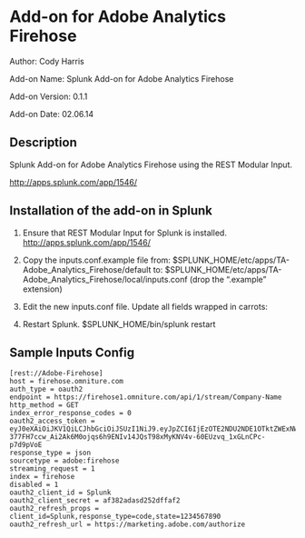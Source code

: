 Add-on for Adobe Analytics Firehose
======================================================================
Author:                  Cody Harris

Add-on Name:             Splunk Add-on for Adobe Analytics Firehose

Add-on Version:          0.1.1

Add-on Date:             02.06.14


Description
------------------------------
Splunk Add-on for Adobe Analytics Firehose using the REST Modular Input. 

http://apps.splunk.com/app/1546/


## Installation of the add-on in Splunk

1. Ensure that REST Modular Input for Splunk is installed.
	http://apps.splunk.com/app/1546/ 

2. Copy the inputs.conf.example file from: 
	$SPLUNK_HOME/etc/apps/TA-Adobe_Analytics_Firehose/default to: 
	$SPLUNK_HOME/etc/apps/TA-Adobe_Analytics_Firehose/local/inputs.conf 
	(drop the “.example” extension) 

3. Edit the new inputs.conf file. Update all fields wrapped in carrots: <example>
 
4. Restart Splunk. $SPLUNK_HOME/bin/splunk restart 


## Sample Inputs Config 

    [rest://Adobe-Firehose]
    host = firehose.omniture.com
    auth_type = oauth2
    endpoint = https://firehose1.omniture.com/api/1/stream/Company-Name
    http_method = GET
    index_error_response_codes = 0
    oauth2_access_token = eyJ0eXAiOiJKV1QiLCJhbGciOiJSUzI1NiJ9.eyJpZCI6IjEzOTE2NDU2NDE1OTktZWExNWQ3ODEtZWNjZC00MjQzLTk1N2MtYzg2Yzg2YTg1NzhhIiwiY2xpZW50X2lkIjoiU3BsdW5rIiwidXNlcl9pZCI6IjhEQzQ3RjA1NTJGMjYwRDYwQTQ5MEQ0REBBZG9iZUlEIiwiZXhwaXJlcyI6MTM5MTY0OTI2OSwidG9rZW5fdHlwZSI6ImJlYXJlciIsInNjb3BlIjoiUmVwb3J0IiwibG9naW5fY29tcGFuaWVzIjp7Im5pa2UiOm51bGx9fQ.lvnnFq-377FH7ccw_Ai2Ak6M0ojqs6h9ENIv14JQsT98xMyKNV4v-60EUzvq_1xGLnCPc-p7d9pVoE
    response_type = json
    sourcetype = adobe:firehose
    streaming_request = 1
    index = firehose
    disabled = 1
    oauth2_client_id = Splunk
    oauth2_client_secret = af382adasd252dffaf2
    oauth2_refresh_props = client_id=Splunk,response_type=code,state=1234567890
    oauth2_refresh_url = https://marketing.adobe.com/authorize
